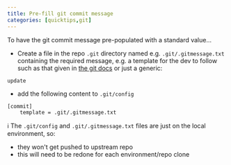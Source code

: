 ```yaml
---
title: Pre-fill git commit message
categories: [quicktips,git]
---
```

To have the git commit message pre-populated with a standard value...
<!--more-->
* Create a file in the repo `.git` directory named e.g. `.git/.gitmessage.txt` containing the required message, e.g. a template for the dev to follow such as that given in [the git docs](https://www.git-scm.com/book/en/v2/Customizing-Git-Git-Configuration#_commit_template) or just a generic:
```
update
```

* add the following content to `.git/config`
```config
[commit]
	template = .git/.gitmessage.txt
```

:information_source: The `.git/config` and `.git/.gitmessage.txt` files are just on the local environment, so:
* they won't get pushed to upstream repo
* this will need to be redone for each environment/repo clone